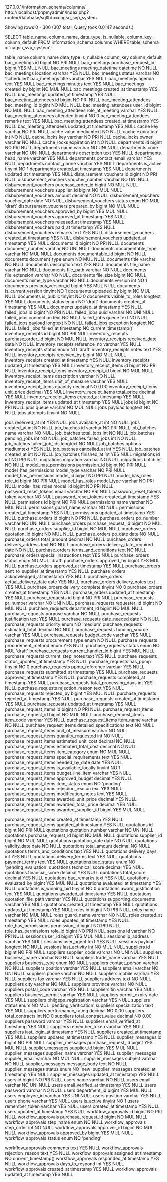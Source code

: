 127.0.0.1/information_schema/columns/ http://localhost/phpmyadmin/index.php?route=/database/sql&db=cagsu_svp_system

Showing rows 0 - 306 (307 total, Query took 0.0147 seconds.)

SELECT table_name, column_name, data_type, is_nullable, column_key, column_default FROM information_schema.columns WHERE table_schema = 'cagsu_svp_system';

table_name column_name data_type is_nullable column_key column_default
bac_meetings id bigint NO PRI NULL
bac_meetings purchase_request_id bigint YES MUL NULL
bac_meetings meeting_datetime datetime NO NULL
bac_meetings location varchar YES NULL
bac_meetings status varchar NO 'scheduled'
bac_meetings title varchar YES NULL
bac_meetings agenda text YES NULL
bac_meetings minutes text YES NULL
bac_meetings created_by bigint NO MUL NULL
bac_meetings created_at timestamp YES NULL
bac_meetings updated_at timestamp YES NULL
bac_meeting_attendees id bigint NO PRI NULL
bac_meeting_attendees bac_meeting_id bigint NO MUL NULL
bac_meeting_attendees user_id bigint NO MUL NULL
bac_meeting_attendees role_at_meeting varchar YES NULL
bac_meeting_attendees attended tinyint NO 0
bac_meeting_attendees remarks text YES NULL
bac_meeting_attendees created_at timestamp YES NULL
bac_meeting_attendees updated_at timestamp YES NULL
cache key varchar NO PRI NULL
cache value mediumtext NO NULL
cache expiration int NO NULL
cache_locks key varchar NO PRI NULL
cache_locks owner varchar NO NULL
cache_locks expiration int NO NULL
departments id bigint NO PRI NULL
departments name varchar NO UNI NULL
departments code varchar NO UNI NULL
departments description text YES NULL
departments head_name varchar YES NULL
departments contact_email varchar YES NULL
departments contact_phone varchar YES NULL
departments is_active tinyint NO 1
departments created_at timestamp YES NULL
departments updated_at timestamp YES NULL
disbursement_vouchers id bigint NO PRI NULL
disbursement_vouchers voucher_number varchar NO UNI NULL
disbursement_vouchers purchase_order_id bigint NO MUL NULL
disbursement_vouchers supplier_id bigint NO MUL NULL
disbursement_vouchers amount decimal NO NULL
disbursement_vouchers voucher_date date NO NULL
disbursement_vouchers status enum NO MUL 'draft'
disbursement_vouchers prepared_by bigint NO MUL NULL
disbursement_vouchers approved_by bigint YES MUL NULL
disbursement_vouchers approved_at timestamp YES NULL
disbursement_vouchers released_at timestamp YES NULL
disbursement_vouchers paid_at timestamp YES NULL
disbursement_vouchers remarks text YES NULL
disbursement_vouchers created_at timestamp YES NULL
disbursement_vouchers updated_at timestamp YES NULL
documents id bigint NO PRI NULL
documents document_number varchar NO UNI NULL
documents documentable_type varchar NO MUL NULL
documents documentable_id bigint NO NULL
documents document_type enum NO MUL NULL
documents title varchar NO NULL
documents description text YES NULL
documents file_name varchar NO NULL
documents file_path varchar NO NULL
documents file_extension varchar NO NULL
documents file_size bigint NO NULL
documents mime_type varchar NO NULL
documents version int NO 1
documents previous_version_id bigint YES MUL NULL
documents is_current_version tinyint NO 1
documents uploaded_by bigint NO MUL NULL
documents is_public tinyint NO 0
documents visible_to_roles longtext YES NULL
documents status enum NO 'draft'
documents created_at timestamp YES NULL
documents updated_at timestamp YES NULL
failed_jobs id bigint NO PRI NULL
failed_jobs uuid varchar NO UNI NULL
failed_jobs connection text NO NULL
failed_jobs queue text NO NULL
failed_jobs payload longtext NO NULL
failed_jobs exception longtext NO NULL
failed_jobs failed_at timestamp NO current_timestamp()
inventory_receipts id bigint NO PRI NULL
inventory_receipts purchase_order_id bigint NO MUL NULL
inventory_receipts received_date date NO NULL
inventory_receipts reference_no varchar YES NULL
inventory_receipts status enum NO 'draft'
inventory_receipts notes text YES NULL
inventory_receipts received_by bigint NO MUL NULL
inventory_receipts created_at timestamp YES NULL
inventory_receipts updated_at timestamp YES NULL
inventory_receipt_items id bigint NO PRI NULL
inventory_receipt_items inventory_receipt_id bigint NO MUL NULL
inventory_receipt_items description varchar NO NULL
inventory_receipt_items unit_of_measure varchar YES NULL
inventory_receipt_items quantity decimal NO 0.00
inventory_receipt_items unit_price decimal YES NULL
inventory_receipt_items total_price decimal YES NULL
inventory_receipt_items created_at timestamp YES NULL
inventory_receipt_items updated_at timestamp YES NULL
jobs id bigint NO PRI NULL
jobs queue varchar NO MUL NULL
jobs payload longtext NO NULL
jobs attempts tinyint NO NULL

jobs reserved_at int YES NULL
jobs available_at int NO NULL
jobs created_at int NO NULL
job_batches id varchar NO PRI NULL
job_batches name varchar NO NULL
job_batches total_jobs int NO NULL
job_batches pending_jobs int NO NULL
job_batches failed_jobs int NO NULL
job_batches failed_job_ids longtext NO NULL
job_batches options mediumtext YES NULL
job_batches cancelled_at int YES NULL
job_batches created_at int NO NULL
job_batches finished_at int YES NULL
migrations id int NO PRI NULL
migrations migration varchar NO NULL
migrations batch int NO NULL
model_has_permissions permission_id bigint NO PRI NULL
model_has_permissions model_type varchar NO PRI NULL
model_has_permissions model_id bigint NO PRI NULL
model_has_roles role_id bigint NO PRI NULL
model_has_roles model_type varchar NO PRI NULL
model_has_roles model_id bigint NO PRI NULL
password_reset_tokens email varchar NO PRI NULL
password_reset_tokens token varchar NO NULL
password_reset_tokens created_at timestamp YES NULL
permissions id bigint NO PRI NULL
permissions name varchar NO MUL NULL
permissions guard_name varchar NO NULL
permissions created_at timestamp YES NULL
permissions updated_at timestamp YES NULL
purchase_orders id bigint NO PRI NULL
purchase_orders po_number varchar NO UNI NULL
purchase_orders purchase_request_id bigint NO MUL NULL
purchase_orders supplier_id bigint NO MUL NULL
purchase_orders quotation_id bigint NO MUL NULL
purchase_orders po_date date NO NULL
purchase_orders total_amount decimal NO NULL
purchase_orders delivery_address text NO NULL
purchase_orders delivery_date_required date NO NULL
purchase_orders terms_and_conditions text NO NULL
purchase_orders special_instructions text YES NULL
purchase_orders status enum NO MUL 'draft'
purchase_orders approved_by bigint YES MUL NULL
purchase_orders approved_at timestamp YES NULL
purchase_orders sent_to_supplier_at timestamp YES NULL
purchase_orders acknowledged_at timestamp YES NULL
purchase_orders actual_delivery_date date YES NULL
purchase_orders delivery_notes text YES NULL
purchase_orders delivery_complete tinyint NO 0
purchase_orders created_at timestamp YES NULL
purchase_orders updated_at timestamp YES NULL
purchase_requests id bigint NO PRI NULL
purchase_requests pr_number varchar NO UNI NULL
purchase_requests requester_id bigint NO MUL NULL
purchase_requests department_id bigint NO MUL NULL
purchase_requests purpose varchar NO NULL
purchase_requests justification text YES NULL
purchase_requests date_needed date NO NULL
purchase_requests priority enum NO 'medium'
purchase_requests estimated_total decimal NO NULL
purchase_requests funding_source varchar YES NULL
purchase_requests budget_code varchar YES NULL
purchase_requests procurement_type enum NO NULL
purchase_requests procurement_method enum YES NULL
purchase_requests status enum NO MUL 'draft'
purchase_requests current_handler_id bigint YES MUL NULL
purchase_requests current_step_notes text YES NULL
purchase_requests status_updated_at timestamp YES NULL
purchase_requests has_ppmp tinyint NO 0
purchase_requests ppmp_reference varchar YES NULL
purchase_requests submitted_at timestamp YES NULL
purchase_requests approved_at timestamp YES NULL
purchase_requests completed_at timestamp YES NULL
purchase_requests total_processing_days int YES NULL
purchase_requests rejection_reason text YES NULL
purchase_requests rejected_by bigint YES MUL NULL
purchase_requests rejected_at timestamp YES NULL
purchase_requests created_at timestamp YES NULL
purchase_requests updated_at timestamp YES NULL
purchase_request_items id bigint NO PRI NULL
purchase_request_items purchase_request_id bigint NO MUL NULL
purchase_request_items item_code varchar YES NULL
purchase_request_items item_name varchar NO NULL
purchase_request_items detailed_specifications text NO NULL
purchase_request_items unit_of_measure varchar NO NULL
purchase_request_items quantity_requested int NO NULL
purchase_request_items estimated_unit_cost decimal NO NULL
purchase_request_items estimated_total_cost decimal NO NULL
purchase_request_items item_category enum NO MUL NULL
purchase_request_items special_requirements text YES NULL
purchase_request_items needed_by_date date YES NULL
purchase_request_items is_available_locally tinyint NO 1
purchase_request_items budget_line_item varchar YES NULL
purchase_request_items approved_budget decimal YES NULL
purchase_request_items item_status enum NO 'pending'
purchase_request_items rejection_reason text YES NULL
purchase_request_items modification_notes text YES NULL
purchase_request_items awarded_unit_price decimal YES NULL
purchase_request_items awarded_total_price decimal YES NULL
purchase_request_items awarded_supplier_id bigint YES MUL NULL

purchase_request_items created_at timestamp YES NULL
purchase_request_items updated_at timestamp YES NULL
quotations id bigint NO PRI NULL
quotations quotation_number varchar NO UNI NULL
quotations purchase_request_id bigint NO MUL NULL
quotations supplier_id bigint NO MUL NULL
quotations quotation_date date NO NULL
quotations validity_date date NO NULL
quotations total_amount decimal NO NULL
quotations terms_and_conditions text YES NULL
quotations delivery_days int YES NULL
quotations delivery_terms text YES NULL
quotations payment_terms text YES NULL
quotations bac_status enum NO 'pending_evaluation'
quotations technical_score decimal YES NULL
quotations financial_score decimal YES NULL
quotations total_score decimal YES NULL
quotations bac_remarks text YES NULL
quotations evaluated_by bigint YES MUL NULL
quotations evaluated_at timestamp YES NULL
quotations is_winning_bid tinyint NO 0
quotations award_justification text YES NULL
quotations awarded_at timestamp YES NULL
quotations quotation_file_path varchar YES NULL
quotations supporting_documents varchar YES NULL
quotations created_at timestamp YES NULL
quotations updated_at timestamp YES NULL
roles id bigint NO PRI NULL
roles name varchar NO MUL NULL
roles guard_name varchar NO NULL
roles created_at timestamp YES NULL
roles updated_at timestamp YES NULL
role_has_permissions permission_id bigint NO PRI NULL
role_has_permissions role_id bigint NO PRI NULL
sessions id varchar NO PRI NULL
sessions user_id bigint YES MUL NULL
sessions ip_address varchar YES NULL
sessions user_agent text YES NULL
sessions payload longtext NO NULL
sessions last_activity int NO MUL NULL
suppliers id bigint NO PRI NULL
suppliers supplier_code varchar NO UNI NULL
suppliers business_name varchar NO NULL
suppliers trade_name varchar YES NULL
suppliers business_type enum NO NULL
suppliers contact_person varchar NO NULL
suppliers position varchar YES NULL
suppliers email varchar NO UNI NULL
suppliers phone varchar NO NULL
suppliers mobile varchar YES NULL
suppliers fax varchar YES NULL
suppliers address text NO NULL
suppliers city varchar NO NULL
suppliers province varchar NO NULL
suppliers postal_code varchar YES NULL
suppliers tin varchar YES NULL
suppliers business_permit varchar YES NULL
suppliers permit_expiry date YES NULL
suppliers philgeps_registration varchar YES NULL
suppliers status enum NO MUL 'pending_verification'
suppliers specialization text YES NULL
suppliers performance_rating decimal NO 0.00
suppliers total_contracts int NO 0
suppliers total_contract_value decimal NO 0.00
suppliers password varchar YES NULL
suppliers email_verified_at timestamp YES NULL
suppliers remember_token varchar YES NULL
suppliers last_login_at timestamp YES NULL
suppliers created_at timestamp YES NULL
suppliers updated_at timestamp YES NULL
supplier_messages id bigint NO PRI NULL
supplier_messages purchase_request_id bigint YES MUL NULL
supplier_messages supplier_id bigint YES MUL NULL
supplier_messages supplier_name varchar YES NULL
supplier_messages supplier_email varchar NO MUL NULL
supplier_messages subject varchar NO NULL
supplier_messages message_body text NO NULL
supplier_messages status enum NO 'new'
supplier_messages created_at timestamp YES NULL
supplier_messages updated_at timestamp YES NULL
users id bigint NO PRI NULL
users name varchar NO NULL
users email varchar NO UNI NULL
users email_verified_at timestamp YES NULL
users password varchar NO NULL
users department_id bigint YES MUL NULL
users employee_id varchar YES UNI NULL
users position varchar YES NULL
users phone varchar YES NULL
users is_active tinyint NO 1
users remember_token varchar YES NULL
users created_at timestamp YES NULL
users updated_at timestamp YES NULL
workflow_approvals id bigint NO PRI NULL
workflow_approvals purchase_request_id bigint NO MUL NULL
workflow_approvals step_name enum NO NULL
workflow_approvals step_order int NO NULL
workflow_approvals approver_id bigint NO MUL NULL
workflow_approvals approved_by bigint YES MUL NULL
workflow_approvals status enum NO 'pending'

workflow_approvals comments text YES NULL
workflow_approvals rejection_reason text YES NULL
workflow_approvals assigned_at timestamp NO current_timestamp()
workflow_approvals responded_at timestamp YES NULL
workflow_approvals days_to_respond int YES NULL
workflow_approvals created_at timestamp YES NULL
workflow_approvals updated_at timestamp YES NULL
